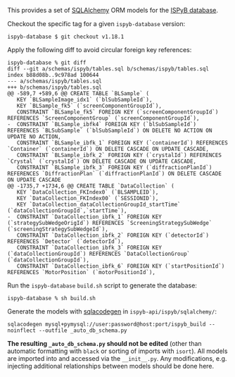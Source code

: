 This provides a set of [SQLAlchemy](https://www.sqlalchemy.org/) ORM models for the
[ISPyB database](https://github.com/DiamondLightSource/ispyb-database/).

Checkout the specific tag for a given `ispyb-database` version:
```
ispyb-database $ git checkout v1.18.1
```
Apply the following diff to avoid circular foreign key references:
```
ispyb-database % git diff
diff --git a/schemas/ispyb/tables.sql b/schemas/ispyb/tables.sql
index b88d08b..9c978ad 100644
--- a/schemas/ispyb/tables.sql
+++ b/schemas/ispyb/tables.sql
@@ -589,7 +589,6 @@ CREATE TABLE `BLSample` (
   KEY `BLSampleImage_idx1` (`blSubSampleId`),
   KEY `BLSample_fk5` (`screenComponentGroupId`),
   CONSTRAINT `BLSample_fk5` FOREIGN KEY (`screenComponentGroupId`) REFERENCES `ScreenComponentGroup` (`screenComponentGroupId`),
-  CONSTRAINT `BLSample_ibfk4` FOREIGN KEY (`blSubSampleId`) REFERENCES `BLSubSample` (`blSubSampleId`) ON DELETE NO ACTION ON UPDATE NO ACTION,
   CONSTRAINT `BLSample_ibfk_1` FOREIGN KEY (`containerId`) REFERENCES `Container` (`containerId`) ON DELETE CASCADE ON UPDATE CASCADE,
   CONSTRAINT `BLSample_ibfk_2` FOREIGN KEY (`crystalId`) REFERENCES `Crystal` (`crystalId`) ON DELETE CASCADE ON UPDATE CASCADE,
   CONSTRAINT `BLSample_ibfk_3` FOREIGN KEY (`diffractionPlanId`) REFERENCES `DiffractionPlan` (`diffractionPlanId`) ON DELETE CASCADE ON UPDATE CASCADE
@@ -1735,7 +1734,6 @@ CREATE TABLE `DataCollection` (
   KEY `DataCollection_FKIndex0` (`BLSAMPLEID`),
   KEY `DataCollection_FKIndex00` (`SESSIONID`),
   KEY `DataCollection_dataCollectionGroupId_startTime` (`dataCollectionGroupId`,`startTime`),
-  CONSTRAINT `DataCollection_ibfk_1` FOREIGN KEY (`strategySubWedgeOrigId`) REFERENCES `ScreeningStrategySubWedge` (`screeningStrategySubWedgeId`),
   CONSTRAINT `DataCollection_ibfk_2` FOREIGN KEY (`detectorId`) REFERENCES `Detector` (`detectorId`),
   CONSTRAINT `DataCollection_ibfk_3` FOREIGN KEY (`dataCollectionGroupId`) REFERENCES `DataCollectionGroup` (`dataCollectionGroupId`),
   CONSTRAINT `DataCollection_ibfk_6` FOREIGN KEY (`startPositionId`) REFERENCES `MotorPosition` (`motorPositionId`),
```
Run the `ispyb-database` `build.sh` script to generate the database:
```
ispyb-database % sh build.sh 
```
Generate the models with [sqlacodegen](https://pypi.org/project/sqlacodegen/)
in `ispyb-api/ispyb/sqlalchemy/`:
```
sqlacodegen mysql+pymysql://user:password@host:port/ispyb_build --noinflect --outfile _auto_db_schema.py
```
**The resulting `_auto_db_schema.py` should not be edited** (other than automatic
formatting with `black` or sorting of imports with `isort`). All models are imported
into and accessed via the `__init__.py`. Any modifications, e.g. injecting additional
relationships between models should be done here.